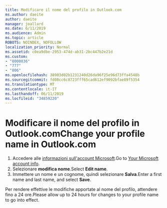 ```yaml
---
title: Modificare il nome del profilo in Outlook.com
ms.author: daeite
author: daeite
manager: joallard
ms.date: 6/11/2019
ms.audience: Admin
ms.topic: article
ROBOTS: NOINDEX, NOFOLLOW
localization_priority: Normal
ms.assetid: c0ea9dbe-2953-474d-ab31-2bc447b2e21d
ms.custom:
- "8000036"
- "777"
- "806"
ms.openlocfilehash: 38903d02b1231240d26da96f25e96d73ffa4548b
ms.sourcegitcommit: fd08cc6c8723fff65cad612ef9092bfae89f5354
ms.translationtype: MT
ms.contentlocale: it-IT
ms.lasthandoff: 06/11/2019
ms.locfileid: "34859220"
---
```

# <a name="change-your-profile-name-in-outlookcom"></a><span data-ttu-id="90a25-102">Modificare il nome del profilo in Outlook.com</span><span class="sxs-lookup"><span data-stu-id="90a25-102">Change your profile name in Outlook.com</span></span>

1. <span data-ttu-id="90a25-103">Accedere alle [informazioni sull'account Microsoft](https://go.microsoft.com/fwlink/p/?linkid=860841).</span><span class="sxs-lookup"><span data-stu-id="90a25-103">Go to [Your Microsoft account info](https://go.microsoft.com/fwlink/p/?linkid=860841).</span></span>
2. <span data-ttu-id="90a25-104">Selezionare **modifica nome**.</span><span class="sxs-lookup"><span data-stu-id="90a25-104">Select **Edit name**.</span></span>
3. <span data-ttu-id="90a25-105">Immettere un nome e un cognome, quindi selezionare **Salva**.</span><span class="sxs-lookup"><span data-stu-id="90a25-105">Enter a first name and last name, and select **Save**.</span></span>

<span data-ttu-id="90a25-106">Per rendere effettive le modifiche apportate al nome del profilo, attendere fino a 24 ore.</span><span class="sxs-lookup"><span data-stu-id="90a25-106">Please allow up to 24 hours for changes to your profile name to go into effect.</span></span>